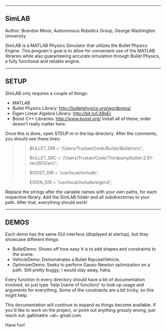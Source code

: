 ---------------------------------
SimLAB
---------------------------------
Author: Brandon Minor, Autonomous Robotics Group,
        George Washington University

SimLAB is a MATLAB Physics Simulator that utilizes the Bullet Physics Engine.
This program's goal is to allow for convenient use of the MATLAB libraries
while also guaranteeing accurate simulation through Bullet Physics, a
fully functional and reliable engine.

----------
SETUP
----------
SimLAB only requires a couple of things: 
  * MATLAB
  * Bullet Physics Library: http://bulletphysics.org/wordpress/
  * Eigen Linear Algebra Library: http://bit.ly/LXBsEr
  * Boost C++ Libraries: http://www.boost.org/
Install all of these; order doesn't really matter here.

Once this is done, open STEUP.m in the top directory. After the comments,
you should see these lines: 

>> BULLET_DIR = '/Users/Trystan/Code/Builds/Bullet/src/';

>> BULLET_SRC = '/Users/Trystan/Code/Thirdparty/bullet-2.81-rev2613/src/';

>> BOOST_DIR = '/usr/local/include';

>> EIGEN_DIR = '/usr/local/include/eigen3';

Replace the strings after the variable names with your own paths, for each
respective library. Add the SimLAB folder and all subdirectories to your path.
After that, everything should work!

---------
DEMOS
---------
Each demo has the same GUI interface (displayed at startup), but they
showcase different things: 

- BulletDemo: Shows off how easy it is to add shapes and constraints to the
  scene. 
- VehicleDemo: Demonstrates a Bullet RaycastVehicle.
- OptimizerDemo: Seeks to perform Gauss-Newton optimization on a path. Still
  pretty buggy; I would stay away, haha. 

Every function in every directory should have a bit of documentation
involved, so just type 'help [name of function]' to look up usage and arguments
for everything. Some of the constraints are a bit tricky, so this might help. 

This documentation will continue to expand as things become available.
If you'd like to work on the project, or point out anything grossly wrong,
just reach out:
gallimatrix ~at~ gmail.com

Have fun!

